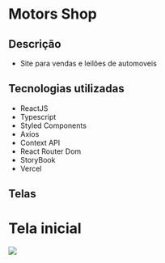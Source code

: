# Motors Shop

## Descrição

- Site para vendas e leilões de automoveis

## Tecnologias utilizadas

- ReactJS
- Typescript
- Styled Components
- Axios
- Context API
- React Router Dom
- StoryBook
- Vercel

## Telas

# Tela inicial

<img src="https://i.postimg.cc/k460Mp6C/Captura-de-tela-de-2022-09-09-14-19-47.png"/>
